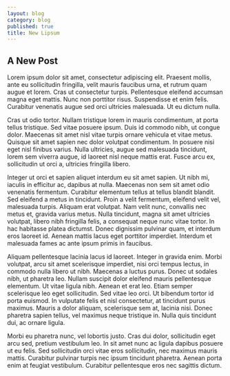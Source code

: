 ```yaml
---
layout: blog
category: blog
published: true
title: New Lipsum
---
```


## A New Post

Lorem ipsum dolor sit amet, consectetur adipiscing elit. Praesent mollis, ante
eu sollicitudin fringilla, velit mauris faucibus urna, et rutrum quam augue et
lorem. Cras ut consectetur turpis. Pellentesque eleifend accumsan magna eget
mattis. Nunc non porttitor risus. Suspendisse et enim felis. Curabitur
venenatis augue sed orci ultricies malesuada. Ut eu dictum nulla.

Cras ut odio tortor. Nullam tristique lorem in mauris condimentum, at porta
tellus tristique. Sed vitae posuere ipsum. Duis id commodo nibh, ut congue
dolor. Maecenas sit amet nisl vitae turpis ornare vehicula et vitae metus.
Quisque sit amet sapien nec dolor volutpat condimentum. In posuere nisi eget
nisl finibus varius. Nulla ultricies, augue sed malesuada tincidunt, lorem
sem viverra augue, id laoreet nisl neque mattis erat. Fusce arcu ex,
sollicitudin ut orci a, ultricies fringilla libero.

Integer ut orci et sapien aliquet interdum eu sit amet sapien. Ut nibh mi,
iaculis in efficitur ac, dapibus at nulla. Maecenas non sem sit amet odio
venenatis fermentum. Curabitur elementum tellus at tellus blandit blandit.
Sed eleifend a metus in tincidunt. Proin a velit fermentum, eleifend velit
vel, malesuada turpis. Aliquam erat volutpat. Nam velit nunc, convallis nec
metus et, gravida varius metus. Nulla tincidunt, magna sit amet ultricies
volutpat, libero nibh fringilla felis, a consequat neque nunc vitae tortor.
In hac habitasse platea dictumst. Donec dignissim pulvinar quam, et interdum
eros laoreet id. Aenean mattis lacus eget porttitor imperdiet. Interdum et
malesuada fames ac ante ipsum primis in faucibus.

Aliquam pellentesque lacinia lacus id laoreet. Integer in gravida enim.
Morbi volutpat, arcu sit amet scelerisque imperdiet, nisi orci tempus
lectus, in commodo nulla libero ut nibh. Maecenas a luctus purus. Donec ut
sodales nibh, ut pharetra leo. Nullam suscipit dolor eleifend mauris
pellentesque elementum. Ut vitae ligula nibh. Aenean et erat leo. Etiam
semper scelerisque leo eget sollicitudin. Sed vitae leo orci. Ut bibendum
tortor id porta euismod. In vulputate felis et nisl consectetur, at
tincidunt purus maximus. Mauris a dolor aliquam, scelerisque sem at, lacinia
nisi. Donec pharetra sapien tellus, vel maximus neque tristique in. Nulla
quis tincidunt dui, ac ornare ligula.

Morbi eu pharetra nunc, vel lobortis justo. Cras dui dolor, sollicitudin
eget arcu sed, pretium vestibulum leo. In sit amet nunc ac ligula dapibus
posuere ut eu felis. Sed sollicitudin orci vitae eros sollicitudin, nec
maximus mauris mattis. Curabitur pulvinar turpis nec ipsum tincidunt
pharetra. Aenean porta enim at feugiat vestibulum. Curabitur pellentesque
eros nec sagittis dictum.  
